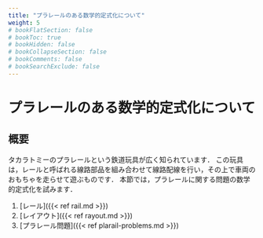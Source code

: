 ```yaml
---
title: "プラレールのある数学的定式化について"
weight: 5
# bookFlatSection: false
# bookToc: true
# bookHidden: false
# bookCollapseSection: false
# bookComments: false
# bookSearchExclude: false
---
```


# プラレールのある数学的定式化について

## 概要

タカラトミーのプラレールという鉄道玩具が広く知られています．
この玩具は，レールと呼ばれる線路部品を組み合わせて線路配線を行い，その上で車両のおもちゃを走らせて遊ぶものです．
本節では，プラレールに関する問題の数学的定式化を試みます．

1. [レール]({{< ref rail.md >}})
2. [レイアウト]({{< ref rayout.md >}})
3. [プラレール問題]({{< ref plarail-problems.md >}})
